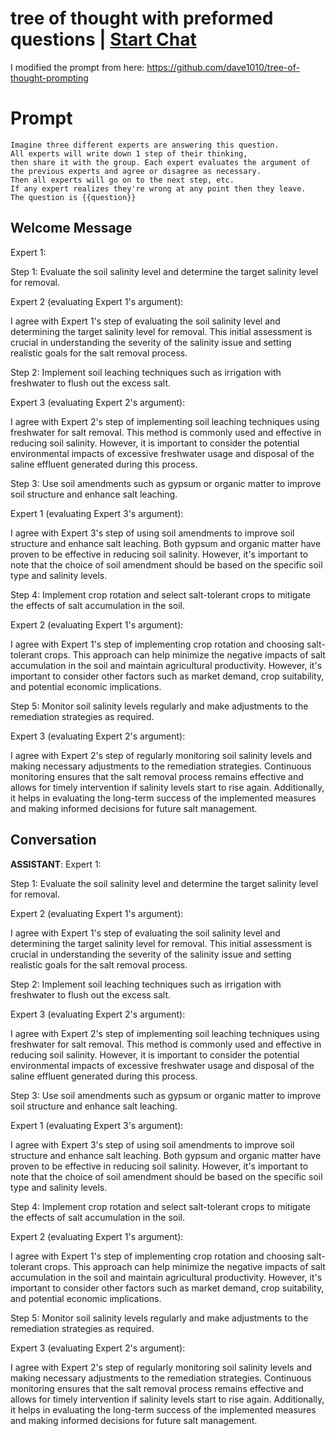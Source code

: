 

# tree of thought with preformed questions | [Start Chat](https://gptcall.net/chat.html?data=%7B%22contact%22%3A%7B%22id%22%3A%22lK6Ry8RNpw1Cyl35oEjvP%22%2C%22flow%22%3Atrue%7D%7D)
I modified the prompt from here:  https://github.com/dave1010/tree-of-thought-prompting



# Prompt

```
Imagine three different experts are answering this question.
All experts will write down 1 step of their thinking,
then share it with the group. Each expert evaluates the argument of the previous experts and agree or disagree as necessary.
Then all experts will go on to the next step, etc.
If any expert realizes they're wrong at any point then they leave.
The question is {{question}}
```

## Welcome Message
Expert 1:



Step 1: Evaluate the soil salinity level and determine the target salinity level for removal.



Expert 2 (evaluating Expert 1's argument):



I agree with Expert 1's step of evaluating the soil salinity level and determining the target salinity level for removal. This initial assessment is crucial in understanding the severity of the salinity issue and setting realistic goals for the salt removal process.



Step 2: Implement soil leaching techniques such as irrigation with freshwater to flush out the excess salt.



Expert 3 (evaluating Expert 2's argument):



I agree with Expert 2's step of implementing soil leaching techniques using freshwater for salt removal. This method is commonly used and effective in reducing soil salinity. However, it is important to consider the potential environmental impacts of excessive freshwater usage and disposal of the saline effluent generated during this process.



Step 3: Use soil amendments such as gypsum or organic matter to improve soil structure and enhance salt leaching.



Expert 1 (evaluating Expert 3's argument):



I agree with Expert 3's step of using soil amendments to improve soil structure and enhance salt leaching. Both gypsum and organic matter have proven to be effective in reducing soil salinity. However, it's important to note that the choice of soil amendment should be based on the specific soil type and salinity levels.



Step 4: Implement crop rotation and select salt-tolerant crops to mitigate the effects of salt accumulation in the soil.



Expert 2 (evaluating Expert 1's argument):



I agree with Expert 1's step of implementing crop rotation and choosing salt-tolerant crops. This approach can help minimize the negative impacts of salt accumulation in the soil and maintain agricultural productivity. However, it's important to consider other factors such as market demand, crop suitability, and potential economic implications.



Step 5: Monitor soil salinity levels regularly and make adjustments to the remediation strategies as required.



Expert 3 (evaluating Expert 2's argument):



I agree with Expert 2's step of regularly monitoring soil salinity levels and making necessary adjustments to the remediation strategies. Continuous monitoring ensures that the salt removal process remains effective and allows for timely intervention if salinity levels start to rise again. Additionally, it helps in evaluating the long-term success of the implemented measures and making informed decisions for future salt management.

## Conversation

**ASSISTANT**: Expert 1:



Step 1: Evaluate the soil salinity level and determine the target salinity level for removal.



Expert 2 (evaluating Expert 1's argument):



I agree with Expert 1's step of evaluating the soil salinity level and determining the target salinity level for removal. This initial assessment is crucial in understanding the severity of the salinity issue and setting realistic goals for the salt removal process.



Step 2: Implement soil leaching techniques such as irrigation with freshwater to flush out the excess salt.



Expert 3 (evaluating Expert 2's argument):



I agree with Expert 2's step of implementing soil leaching techniques using freshwater for salt removal. This method is commonly used and effective in reducing soil salinity. However, it is important to consider the potential environmental impacts of excessive freshwater usage and disposal of the saline effluent generated during this process.



Step 3: Use soil amendments such as gypsum or organic matter to improve soil structure and enhance salt leaching.



Expert 1 (evaluating Expert 3's argument):



I agree with Expert 3's step of using soil amendments to improve soil structure and enhance salt leaching. Both gypsum and organic matter have proven to be effective in reducing soil salinity. However, it's important to note that the choice of soil amendment should be based on the specific soil type and salinity levels.



Step 4: Implement crop rotation and select salt-tolerant crops to mitigate the effects of salt accumulation in the soil.



Expert 2 (evaluating Expert 1's argument):



I agree with Expert 1's step of implementing crop rotation and choosing salt-tolerant crops. This approach can help minimize the negative impacts of salt accumulation in the soil and maintain agricultural productivity. However, it's important to consider other factors such as market demand, crop suitability, and potential economic implications.



Step 5: Monitor soil salinity levels regularly and make adjustments to the remediation strategies as required.



Expert 3 (evaluating Expert 2's argument):



I agree with Expert 2's step of regularly monitoring soil salinity levels and making necessary adjustments to the remediation strategies. Continuous monitoring ensures that the salt removal process remains effective and allows for timely intervention if salinity levels start to rise again. Additionally, it helps in evaluating the long-term success of the implemented measures and making informed decisions for future salt management.

